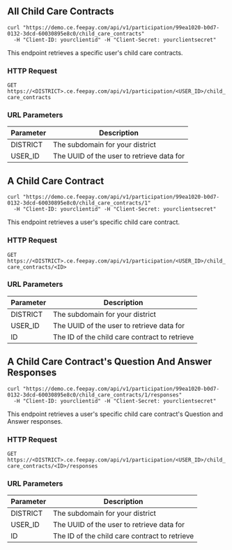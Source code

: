 ## All Child Care Contracts


```shell
curl "https://demo.ce.feepay.com/api/v1/participation/99ea1020-b0d7-0132-3dcd-60030895e8c0/child_care_contracts"
  -H "Client-ID: yourclientid" -H "Client-Secret: yourclientsecret"
```

This endpoint retrieves a specific user's child care contracts.

### HTTP Request

`GET https://<DISTRICT>.ce.feepay.com/api/v1/participation/<USER_ID>/child_care_contracts`

### URL Parameters

Parameter | Description
--------- | -----------
DISTRICT | The subdomain for your district
USER_ID | The UUID of the user to retrieve data for

## A Child Care Contract


```shell
curl "https://demo.ce.feepay.com/api/v1/participation/99ea1020-b0d7-0132-3dcd-60030895e8c0/child_care_contracts/1"
  -H "Client-ID: yourclientid" -H "Client-Secret: yourclientsecret"
```

This endpoint retrieves a user's specific child care contract.

### HTTP Request

`GET https://<DISTRICT>.ce.feepay.com/api/v1/participation/<USER_ID>/child_care_contracts/<ID>`

### URL Parameters

Parameter | Description
--------- | -----------
DISTRICT | The subdomain for your district
USER_ID | The UUID of the user to retrieve data for
ID | The ID of the child care contract to retrieve

## A Child Care Contract's Question And Answer Responses


```shell
curl "https://demo.ce.feepay.com/api/v1/participation/99ea1020-b0d7-0132-3dcd-60030895e8c0/child_care_contracts/1/responses"
  -H "Client-ID: yourclientid" -H "Client-Secret: yourclientsecret"
```

This endpoint retrieves a user's specific child care contract's Question and Answer responses.

### HTTP Request

`GET https://<DISTRICT>.ce.feepay.com/api/v1/participation/<USER_ID>/child_care_contracts/<ID>/responses`

### URL Parameters

Parameter | Description
--------- | -----------
DISTRICT | The subdomain for your district
USER_ID | The UUID of the user to retrieve data for
ID | The ID of the child care contract to retrieve